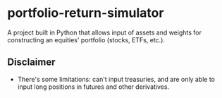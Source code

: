 # portfolio-return-simulator
 A project built in Python that allows input of assets and weights for constructing an equities' portfolio (stocks, ETFs, etc.).
## Disclaimer
- There's some limitations: can't input treasuries, and are only able to input long positions in futures and other derivatives.
